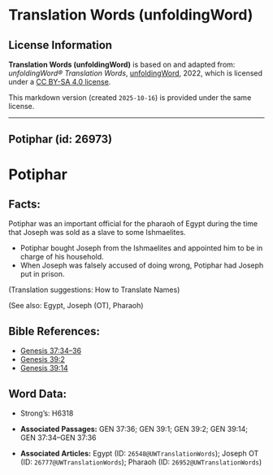 # Translation Words (unfoldingWord)

## License Information

**Translation Words (unfoldingWord)** is based on and adapted from: _unfoldingWord® Translation Words_, [unfoldingWord](https://unfoldingword.org/utw), 2022, which is licensed under a [CC BY-SA 4.0 license](https://creativecommons.org/licenses/by-sa/4.0/legalcode.en).

This markdown version (created `2025-10-16`) is provided under the same license.



--------------------------------

## Potiphar (id: 26973)

Potiphar
========

Facts:
------

Potiphar was an important official for the pharaoh of Egypt during the time that Joseph was sold as a slave to some Ishmaelites.

* Potiphar bought Joseph from the Ishmaelites and appointed him to be in charge of his household.
* When Joseph was falsely accused of doing wrong, Potiphar had Joseph put in prison.

(Translation suggestions: How to Translate Names)

(See also: Egypt, Joseph (OT), Pharaoh)

Bible References:
-----------------

* [Genesis 37:34–36](https://ref.ly/Gen37:34-Gen37:36)
* [Genesis 39:2](https://ref.ly/Gen39:2)
* [Genesis 39:14](https://ref.ly/Gen39:14)

Word Data:
----------

* Strong’s: H6318

* **Associated Passages:** GEN 37:36; GEN 39:1; GEN 39:2; GEN 39:14; GEN 37:34–GEN 37:36
* **Associated Articles:** Egypt (ID: `26548@UWTranslationWords`); Joseph OT (ID: `26777@UWTranslationWords`); Pharaoh (ID: `26952@UWTranslationWords`)

